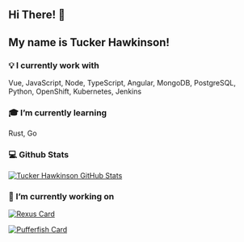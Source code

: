 ## Hi There! 👋

## My name is Tucker Hawkinson!

<!--
**hawkeye2013/hawkeye2013** is a ✨ _special_ ✨ repository because its `README.md` (this file) appears on your GitHub profile.

Here are some ideas to get you started:


- 
- 👯 I’m looking to collaborate on ...
- 🤔 I’m looking for help with ...
- 💬 Ask me about ...
- 📫 How to reach me: ...
- 😄 Pronouns: ...
- ⚡ Fun fact: ...
-->

### 💡 I currently work with

Vue, JavaScript, Node, TypeScript, Angular, MongoDB, PostgreSQL, Python, OpenShift, Kubernetes, Jenkins

### 🎓 I’m currently learning

Rust, Go

### 💻 Github Stats

[![Tucker Hawkinson GitHub Stats](https://github-readme-stats.vercel.app/api?username=hawkeye2013&show_icons=true&count_private=true)](https://github.com/hawkeye2013)

### 🔭 I’m currently working on

[![Rexus Card](https://github-readme-stats.vercel.app/api/pin/?username=hawkeye2013&repo=rexus&show_owner=true)](https://github.com/hawkeye2013/rexus)

[![Pufferfish Card](https://github-readme-stats.vercel.app/api/pin/?username=hawkeye2013&repo=pufferfish&show_owner=true)](https://github.com/hawkeye2013/pufferfish)


